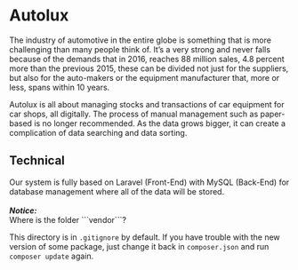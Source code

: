 # Autolux
The industry of automotive in the entire globe is something that is more challenging than many people think of. It’s a very strong and never falls because of the demands that in 2016, reaches 88 million sales, 4.8 percent more than the previous 2015, these can be divided not just for the suppliers, but also for the auto-makers or the equipment manufacturer that, more or less, spans within 10 years.

Autolux is all about managing stocks and transactions of car equipment for car shops, all digitally. The process of manual management such as paper-based is no longer recommended. As the data grows bigger, it can create a complication of data searching and data sorting.

<h2>Technical</h2>
Our system is fully based on Laravel (Front-End) with MySQL (Back-End) for database management where all of the data will be stored.
<br/><br/>
<b><i>Notice:</i></b><br/>
Where is the folder ```vendor```?

This directory is in ```.gitignore``` by default. If you have trouble with the new version of some package, just change it back in ```composer.json``` and run ```composer update``` again.
